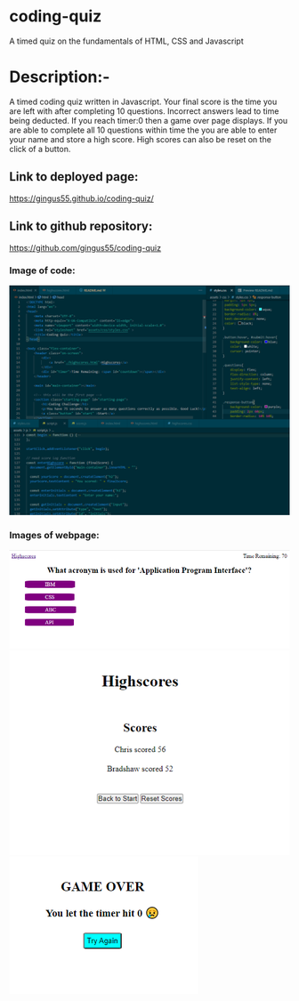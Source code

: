 # coding-quiz
A timed quiz on the fundamentals of HTML, CSS and Javascript

<h1>Description:-</h1>
A timed coding quiz written in Javascript. Your final score is the time you are left with after completing 10 questions. Incorrect answers lead to time being deducted. If you reach timer:0 then a game over page displays. If you are able to complete all 10 questions within time the you are able to enter your name and store a high score. High scores can also be reset on the click of a button.

<h2>Link to deployed page:</h2>

https://gingus55.github.io/coding-quiz/

<h2>Link to github repository:</h2>

https://github.com/gingus55/coding-quiz

<h3>Image of code:</h3>
<img src=".\assets\images\code.png"  />

<h3>Images of webpage:</h3>
<img src=".\assets\images\question.png"/>
<img src=".\assets\images\scores.png"/>
<img src=".\assets\images\gameOver.png"/>

